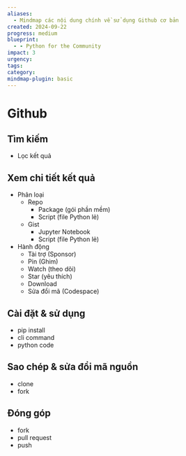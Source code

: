 ```yaml
---
aliases:
  - Mindmap các nội dung chính về sử dụng Github cơ bản
created: 2024-09-22
progress: medium
blueprint:
  - - Python for the Community
impact: 3
urgency: 
tags: 
category: 
mindmap-plugin: basic
---
```


# Github

## Tìm kiếm
- Lọc kết quả

## Xem chi tiết  kết quả
- Phân loại
	- Repo
		- Package (gói phần mềm)
		- Script (file Python lẻ)
	- Gist
		- Jupyter Notebook
		- Script (file Python lẻ)
- Hành động
	- Tài trợ (Sponsor)
	- Pin (Ghim)
	- Watch (theo dõi)
	- Star (yêu thích)
	- Download
	- Sửa đổi mã (Codespace)

## Cài đặt & sử dụng
- pip install
- cli command
- python code

## Sao chép & sửa đổi mã nguồn
- clone
- fork

## Đóng góp
- fork
- pull request
- push